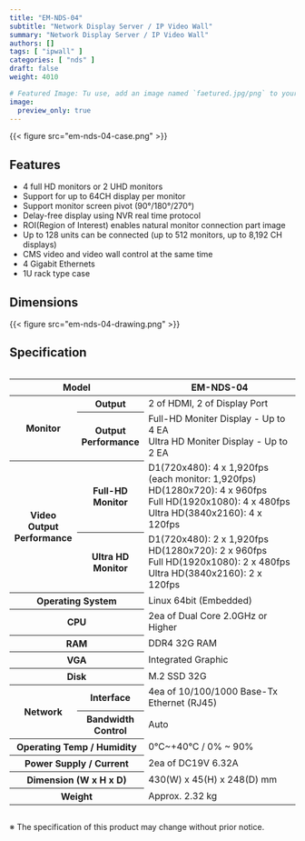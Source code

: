 ```yaml
---
title: "EM-NDS-04"
subtitle: "Network Display Server / IP Video Wall"
summary: "Network Display Server / IP Video Wall"
authors: []
tags: [ "ipwall" ]
categories: [ "nds" ]
draft: false
weight: 4010

# Featured Image: Tu use, add an image named `faetured.jpg/png` to your page's folder.
image:
  preview_only: true
---
```


<div class="container">
<div class="row justify-content-center">
<div class="col-sm-6">

{{< figure src="em-nds-04-case.png" >}}

</div>
</div>
</div>

## Features

- 4 full HD monitors or 2 UHD monitors
- Support for up to 64CH display per monitor
- Support monitor screen pivot (90°/180°/270°)
- Delay-free display using NVR real time protocol
- ROI(Region of Interest) enables natural monitor connection part image
- Up to 128 units can be connected (up to 512 monitors, up to 8,192 CH displays)
- CMS video and video wall control at the same time
- 4 Gigabit Ethernets 
- 1U rack type case 

## Dimensions

{{< figure src="em-nds-04-drawing.png" >}}

## Specification

<div style="overflow-x: auto">
<table class="spec">
<thead>
<tr>
<th colspan="2">Model</th>
<th>EM-NDS-04</th>
</tr>
</thead>
<tbody>
<tr>
<th rowspan="2">Monitor</th>
<th>Output</th>
<td>2 of HDMI, 2 of Display Port</td>
</tr>
<tr>
<th>Output<br>Performance</th>
<td>Full-HD Moniter Display - Up to 4 EA<br>Ultra HD Moniter Display - Up to 2 EA</td>
</tr>
<tr>
<th rowspan="2">Video Output<br>Performance</th>
<th>Full-HD<br>Monitor</th>
<td>D1(720x480): 4 x 1,920fps (each monitor: 1,920fps)<br>
    HD(1280x720): 4 x 960fps<br>
    Full HD(1920x1080): 4 x 480fps<br>
    Ultra HD(3840x2160): 4 x 120fps</td>
</tr>
<tr>
<th>Ultra HD<br>Monitor</th>
<td>D1(720x480): 2 x 1,920fps<br>
    HD(1280x720): 2 x 960fps<br>
    Full HD(1920x1080): 2 x 480fps<br>
    Ultra HD(3840x2160): 2 x 120fps</td>
</tr>
<tr>
<th colspan="2">Operating System</th>
<td>Linux 64bit (Embedded)</td>
</tr>
<tr>
<th colspan="2">CPU</th>
<td>2ea of Dual Core 2.0GHz or Higher</td>
</tr>
<tr>
<th colspan="2">RAM</th>
<td>DDR4 32G RAM</td>
</tr>
<tr>
<th colspan="2">VGA</th>
<td>Integrated Graphic</td>
</tr>
<tr>
<th colspan="2">Disk</th>
<td>M.2 SSD 32G</td>
</tr>
<tr>
<th rowspan="2">Network</th>
<th>Interface</th>
<td>4ea of 10/100/1000 Base-Tx Ethernet (RJ45)</td>
</tr>
<tr>
<th>Bandwidth<br>Control</th>
<td>Auto</td>
</tr>
<tr>
<th colspan="2">Operating Temp / Humidity</th>
<td>0℃~+40℃ / 0% ~ 90%</td>
</tr>
<tr>
<th colspan="2">Power Supply / Current</th>
<td>2ea of DC19V 6.32A</td>
</tr>
<tr>
<th colspan="2">Dimension (W x H x D)</th>
<td>430(W) x 45(H) x 248(D) mm</td>
</tr>
<tr>
<th colspan="2">Weight</th>
<td>Approx. 2.32 kg</td>
</tr>
</tbody>
</table>
</div>

※ The specification of this product may change without prior notice.
